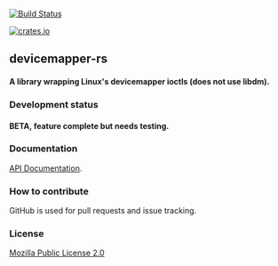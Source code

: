 [![Build Status](https://travis-ci.org/stratis-storage/devicemapper-rs.svg?branch=master)](https://travis-ci.org/stratis-storage/devicemapper-rs)

[![crates.io](http://meritbadge.herokuapp.com/devicemapper)](https://crates.io/crates/devicemapper)

## devicemapper-rs

#### A library wrapping Linux's devicemapper ioctls (does not use libdm).

### Development status

#### BETA, feature complete but needs testing.

### Documentation

[API Documentation](https://docs.rs/devicemapper).

### How to contribute

GitHub is used for pull requests and issue tracking.

### License

[Mozilla Public License 2.0](https://www.mozilla.org/MPL/2.0/FAQ.html)
